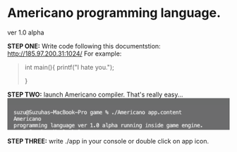 # Americano programming language.
ver 1.0 alpha

**STEP ONE:**
Write code following this documentstion: http://185.97.200.31:1024/
For example:
>int main(){
>  printf("I hate you.");
>
>}

**STEP TWO:**
launch Americano compiler. That's really easy...
![screenshot](screen-shot-1.png)

**STEP THREE:**
write ./app in your console or double click on app icon.
